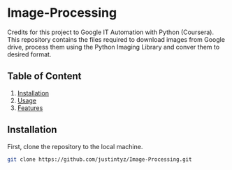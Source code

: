 # Image-Processing
Credits for this project to Google IT Automation with Python (Coursera).
This repository contains the files required to download images from Google drive, process them using the Python Imaging Library and conver them to desired format.

## Table of Content
1. [Installation](#installation)
2. [Usage](#usage)
3. [Features](#features)

## Installation
First, clone the repository to the local machine.
```bash
git clone https://github.com/justintyz/Image-Processing.git

